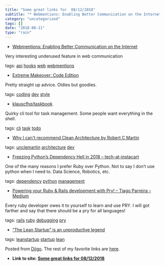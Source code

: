 ```yaml
---
title: "Some great links for  08/12/2018"
subtitle: "* Webmentions: Enabling Better Communication on the Internet"
category: "uncategorized"
tags: []
date: "2018-08-11"
type: "rain"
---
```

* [Webmentions: Enabling Better Communication on the Internet](<https://alistapart.com/article/webmentions-enabling-better-communication-on-the-internet>)

Very interesting underused feature in web communication

tags: [api](<https://www.diigo.com/user/pitosalas/api>)
[hooks](<https://www.diigo.com/user/pitosalas/hooks>)
[web](<https://www.diigo.com/user/pitosalas/web>)
[webmentions](<https://www.diigo.com/user/pitosalas/webmentions>)

  * [Extreme Makeover: Code Edition](<https://dev.to/aspittel/extreme-makeover-code-edition-k5k>)

Pretty straight up advice. Oldies but goodies.

tags: [coding](<https://www.diigo.com/user/pitosalas/coding>)
[dev](<https://www.diigo.com/user/pitosalas/dev>)
[style](<https://www.diigo.com/user/pitosalas/style>)

  * [klauscfhq/taskbook](<https://github.com/klauscfhq/taskbook>)

Quirky cli tool for task management. Some people want everything in the shell.

tags: [cli](<https://www.diigo.com/user/pitosalas/cli>)
[task](<https://www.diigo.com/user/pitosalas/task>)
[todo](<https://www.diigo.com/user/pitosalas/todo>)

  * [Why I can't recommend Clean Architecture by Robert C Martin](<https://dev.to/bosepchuk/why-i-cant-recommend-clean-architecture-by-robert-c-martin-ofd?utm_source=Newsletter+Subscribers&utm_campaign=452b7e6c3a-EMAIL_CAMPAIGN_2018_07_30_10_11&utm_medium=email&utm_term=0_d8f11d5d1e-452b7e6c3a-154336497>)

tags: [unclemartin](<https://www.diigo.com/user/pitosalas/unclemartin>)
[architecture](<https://www.diigo.com/user/pitosalas/architecture>)
[dev](<https://www.diigo.com/user/pitosalas/dev>)

  * [Freezing Python’s Dependency Hell in 2018 – tech-at-instacart](<https://tech.instacart.com/freezing-pythons-dependency-hell-in-2018-f1076d625241>)

One of the many reasons I prefer Ruby over Python. Not to say I don’t use
python when I need to. Data Science, Robotics, etc.

tags: [dependency](<https://www.diigo.com/user/pitosalas/dependency>)
[python](<https://www.diigo.com/user/pitosalas/python>)
[management](<https://www.diigo.com/user/pitosalas/management>)

  * [Powering your Ruby & Rails development with Pry! – Tiago Parreira – Medium](<https://medium.com/@tiagoparreira/powering-your-ruby-rails-development-with-pry-3d5dbd2a8b80?source=userActivityShare-d383785221d0-1533990989>)

Every ruby developer owes it to yourself to learn and use PRY. I will got
farther and say that there should be a pry for all languages!

tags: [rails](<https://www.diigo.com/user/pitosalas/rails>)
[ruby](<https://www.diigo.com/user/pitosalas/ruby>)
[debugging](<https://www.diigo.com/user/pitosalas/debugging>)
[pry](<https://www.diigo.com/user/pitosalas/pry>)

  * [“The Lean Startup” is an unproductive legend](<https://qz.com/work/1349238/the-lean-startup-is-an-unproductive-legend/>)

tags: [leanstartup](<https://www.diigo.com/user/pitosalas/leanstartup>)
[startup](<https://www.diigo.com/user/pitosalas/startup>)
[lean](<https://www.diigo.com/user/pitosalas/lean>)

Posted from [Diigo](<https://www.diigo.com>). The rest of my favorite links
are [here](<https://www.diigo.com/user/pitosalas>).


* **Link to site:** **[Some great links for  08/12/2018](None)**